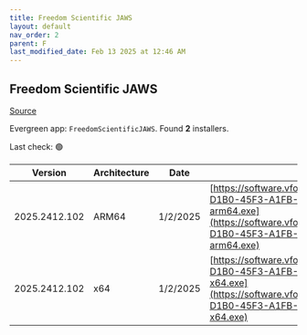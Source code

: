 ```yaml
---
title: Freedom Scientific JAWS
layout: default
nav_order: 2
parent: F
last_modified_date: Feb 13 2025 at 12:46 AM
---
```


## Freedom Scientific JAWS

[Source](https://www.freedomscientific.com/products/software/jaws/)

Evergreen app: `FreedomScientificJAWS`. Found **2** installers.

Last check: 🟢

| Version       | Architecture | Date     | URI                                                                                                                                                                                                                                                                      |
| ------------- | ------------ | -------- | ------------------------------------------------------------------------------------------------------------------------------------------------------------------------------------------------------------------------------------------------------------------------ |
| 2025.2412.102 | ARM64        | 1/2/2025 | [https://software.vfo.digital/JAWS/2025/2025.2412.102.400/5D59CA0A-D1B0-45F3-A1FB-C5AC8CBA2FAA/J2025.2412.102.400-Offline-arm64.exe](https://software.vfo.digital/JAWS/2025/2025.2412.102.400/5D59CA0A-D1B0-45F3-A1FB-C5AC8CBA2FAA/J2025.2412.102.400-Offline-arm64.exe) |
| 2025.2412.102 | x64          | 1/2/2025 | [https://software.vfo.digital/JAWS/2025/2025.2412.102.400/5D59CA0A-D1B0-45F3-A1FB-C5AC8CBA2FAA/J2025.2412.102.400-Offline-x64.exe](https://software.vfo.digital/JAWS/2025/2025.2412.102.400/5D59CA0A-D1B0-45F3-A1FB-C5AC8CBA2FAA/J2025.2412.102.400-Offline-x64.exe)     |
